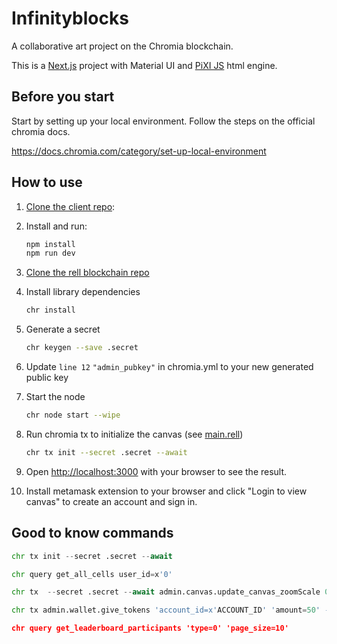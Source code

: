 <!--
 Copyright (c) 2024 Oliwer Svensson (oliwervik)

 This program is free software: you can redistribute it and/or modify
 it under the terms of the GNU General Public License as published by
 the Free Software Foundation, either version 3 of the License, or
 (at your option) any later version.

 This program is distributed in the hope that it will be useful,
 but WITHOUT ANY WARRANTY; without even the implied warranty of
 MERCHANTABILITY or FITNESS FOR A PARTICULAR PURPOSE. See the
 GNU General Public License for more details.

 You should have received a copy of the GNU General Public License
 along with this program. If not, see <https://www.gnu.org/licenses/>.
 -->

# Infinityblocks
A collaborative art project on the Chromia blockchain.

This is a [Next.js](https://nextjs.org/) project with Material UI and [PiXI JS](https://pixijs.com/) html engine.

## Before you start

Start by setting up your local environment. Follow the steps on the official chromia docs.

https://docs.chromia.com/category/set-up-local-environment

## How to use

1. [Clone the client repo](https://github.com/oliwervik/infinityblocks):

2. Install and run:

    ```bash
    npm install
    npm run dev
    ```

3. [Clone the rell blockchain repo](https://github.com/oliwervik/infinityblocks-rell)

4. Install library dependencies

    ```bash
    chr install
    ```

5. Generate a secret

    ```bash
    chr keygen --save .secret
    ```

6. Update `line 12` `"admin_pubkey"` in chromia.yml to your new generated public key

7. Start the node
    
    ```bash
    chr node start --wipe
    ```

8. Run chromia tx to initialize the canvas (see [main.rell](https://github.com/oliwervik/infinityblocks-rell/blob/main/src/main.rell))

    ```bash
    chr tx init --secret .secret --await 
    ```

9. Open [http://localhost:3000](http://localhost:3000) with your browser to see the result.

10. Install metamask extension to your browser and click "Login to view canvas" to create an account and sign in.

## Good to know commands
```python
chr tx init --secret .secret --await     

chr query get_all_cells user_id=x'0'

chr tx  --secret .secret --await admin.canvas.update_canvas_zoomScale 0.4 10

chr tx admin.wallet.give_tokens 'account_id=x'ACCOUNT_ID' 'amount=50' --secret .secret --await

chr query get_leaderboard_participants 'type=0' 'page_size=10'
```